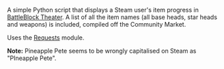 A simple Python script that displays a Steam user's item progress in [BattleBlock Theater](http://store.steampowered.com/app/238460/BattleBlock_Theater/). A list of all the item names (all base heads, star heads and weapons) is included, compiled off the Community Market.

Uses the [Requests](http://docs.python-requests.org/en/master/) module.

**Note:** Pineapple Pete seems to be wrongly capitalised on Steam as "PIneapple Pete".
